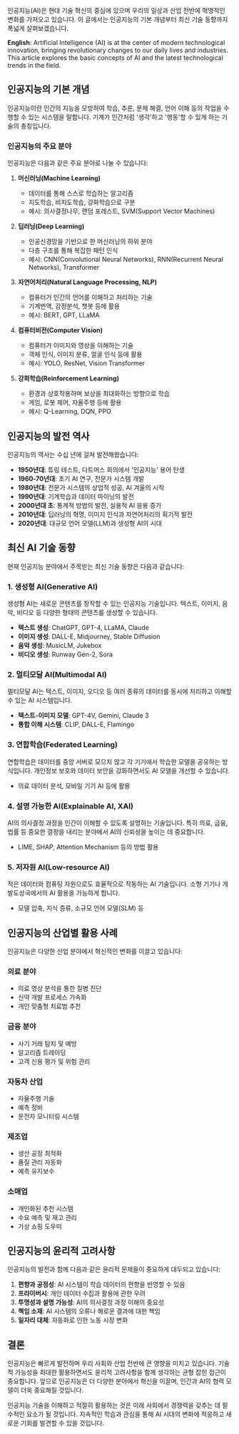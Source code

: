 <!-- category: 기술 -->
<!-- date: 2025-06-02 -->
<!-- featured: true -->
<!-- keywords: 인공지능, AI, 머신러닝, 딥러닝, 자연어처리, 컴퓨터비전, 강화학습, 인공신경망, 생성형 AI, ChatGPT, artificial intelligence, machine learning, deep learning, NLP, computer vision, reinforcement learning, neural networks, generative AI -->
<!-- title: 인공지능의 기본 개념과 최신 동향 (Basic Concepts and Recent Trends in Artificial Intelligence) -->

인공지능(AI)은 현대 기술 혁신의 중심에 있으며 우리의 일상과 산업 전반에 혁명적인 변화를 가져오고 있습니다. 이 글에서는 인공지능의 기본 개념부터 최신 기술 동향까지 폭넓게 살펴보겠습니다.

**English**: Artificial Intelligence (AI) is at the center of modern technological innovation, bringing revolutionary changes to our daily lives and industries. This article explores the basic concepts of AI and the latest technological trends in the field.

## 인공지능의 기본 개념

인공지능이란 인간의 지능을 모방하여 학습, 추론, 문제 해결, 언어 이해 등의 작업을 수행할 수 있는 시스템을 말합니다. 기계가 인간처럼 '생각'하고 '행동'할 수 있게 하는 기술의 총칭입니다.

### 인공지능의 주요 분야

인공지능은 다음과 같은 주요 분야로 나눌 수 있습니다:

1. **머신러닝(Machine Learning)**
   - 데이터를 통해 스스로 학습하는 알고리즘
   - 지도학습, 비지도학습, 강화학습으로 구분
   - 예시: 의사결정나무, 랜덤 포레스트, SVM(Support Vector Machines)

2. **딥러닝(Deep Learning)**
   - 인공신경망을 기반으로 한 머신러닝의 하위 분야
   - 다층 구조를 통해 복잡한 패턴 인식
   - 예시: CNN(Convolutional Neural Networks), RNN(Recurrent Neural Networks), Transformer

3. **자연어처리(Natural Language Processing, NLP)**
   - 컴퓨터가 인간의 언어를 이해하고 처리하는 기술
   - 기계번역, 감정분석, 챗봇 등에 활용
   - 예시: BERT, GPT, LLaMA

4. **컴퓨터비전(Computer Vision)**
   - 컴퓨터가 이미지와 영상을 이해하는 기술
   - 객체 인식, 이미지 분류, 얼굴 인식 등에 활용
   - 예시: YOLO, ResNet, Vision Transformer

5. **강화학습(Reinforcement Learning)**
   - 환경과 상호작용하며 보상을 최대화하는 방향으로 학습
   - 게임, 로봇 제어, 자율주행 등에 활용
   - 예시: Q-Learning, DQN, PPO

## 인공지능의 발전 역사

인공지능의 역사는 수십 년에 걸쳐 발전해왔습니다:

- **1950년대**: 튜링 테스트, 다트머스 회의에서 '인공지능' 용어 탄생
- **1960-70년대**: 초기 AI 연구, 전문가 시스템 개발
- **1980년대**: 전문가 시스템의 상업적 성공, AI 겨울의 시작
- **1990년대**: 기계학습과 데이터 마이닝의 발전
- **2000년대 초**: 통계적 방법의 발전, 실용적 AI 응용 증가
- **2010년대**: 딥러닝의 혁명, 이미지 인식과 자연어처리의 획기적 발전
- **2020년대**: 대규모 언어 모델(LLM)과 생성형 AI의 시대

## 최신 AI 기술 동향

현재 인공지능 분야에서 주목받는 최신 기술 동향은 다음과 같습니다:

### 1. 생성형 AI(Generative AI)

생성형 AI는 새로운 콘텐츠를 창작할 수 있는 인공지능 기술입니다. 텍스트, 이미지, 음악, 비디오 등 다양한 형태의 콘텐츠를 생성할 수 있습니다.

- **텍스트 생성**: ChatGPT, GPT-4, LLaMA, Claude
- **이미지 생성**: DALL-E, Midjourney, Stable Diffusion
- **음악 생성**: MusicLM, Jukebox
- **비디오 생성**: Runway Gen-2, Sora

### 2. 멀티모달 AI(Multimodal AI)

멀티모달 AI는 텍스트, 이미지, 오디오 등 여러 종류의 데이터를 동시에 처리하고 이해할 수 있는 AI 시스템입니다.

- **텍스트-이미지 모델**: GPT-4V, Gemini, Claude 3
- **통합 이해 시스템**: CLIP, DALL-E, Flamingo

### 3. 연합학습(Federated Learning)

연합학습은 데이터를 중앙 서버로 모으지 않고 각 기기에서 학습한 모델을 공유하는 방식입니다. 개인정보 보호와 데이터 보안을 강화하면서도 AI 모델을 개선할 수 있습니다.

- 의료 데이터 분석, 모바일 기기 AI 등에 활용

### 4. 설명 가능한 AI(Explainable AI, XAI)

AI의 의사결정 과정을 인간이 이해할 수 있도록 설명하는 기술입니다. 특히 의료, 금융, 법률 등 중요한 결정을 내리는 분야에서 AI의 신뢰성을 높이는 데 중요합니다.

- LIME, SHAP, Attention Mechanism 등의 방법 활용

### 5. 저자원 AI(Low-resource AI)

적은 데이터와 컴퓨팅 자원으로도 효율적으로 작동하는 AI 기술입니다. 소형 기기나 개발도상국에서의 AI 활용을 가능하게 합니다.

- 모델 압축, 지식 증류, 소규모 언어 모델(SLM) 등

## 인공지능의 산업별 활용 사례

인공지능은 다양한 산업 분야에서 혁신적인 변화를 이끌고 있습니다:

### 의료 분야
- 의료 영상 분석을 통한 질병 진단
- 신약 개발 프로세스 가속화
- 개인 맞춤형 치료법 추천

### 금융 분야
- 사기 거래 탐지 및 예방
- 알고리즘 트레이딩
- 고객 신용 평가 및 위험 관리

### 자동차 산업
- 자율주행 기술
- 예측 정비
- 운전자 모니터링 시스템

### 제조업
- 생산 공정 최적화
- 품질 관리 자동화
- 예측 유지보수

### 소매업
- 개인화된 추천 시스템
- 수요 예측 및 재고 관리
- 가상 쇼핑 도우미

## 인공지능의 윤리적 고려사항

인공지능의 발전과 함께 다음과 같은 윤리적 문제들이 중요하게 대두되고 있습니다:

1. **편향과 공정성**: AI 시스템이 학습 데이터의 편향을 반영할 수 있음
2. **프라이버시**: 개인 데이터 수집과 활용에 관한 우려
3. **투명성과 설명 가능성**: AI의 의사결정 과정 이해의 중요성
4. **책임 소재**: AI 시스템의 오류나 해로운 결과에 대한 책임
5. **일자리 대체**: 자동화로 인한 노동 시장 변화

## 결론

인공지능은 빠르게 발전하며 우리 사회와 산업 전반에 큰 영향을 미치고 있습니다. 기술적 가능성을 최대한 활용하면서도 윤리적 고려사항을 함께 생각하는 균형 잡힌 접근이 중요합니다. 앞으로 인공지능은 더 다양한 분야에서 혁신을 이끌며, 인간과 AI의 협력 모델이 더욱 중요해질 것입니다.

인공지능 기술을 이해하고 적절히 활용하는 것은 미래 사회에서 경쟁력을 갖추는 데 필수적인 요소가 될 것입니다. 지속적인 학습과 관심을 통해 AI 시대의 변화에 적응하고 새로운 기회를 발견할 수 있을 것입니다. 
